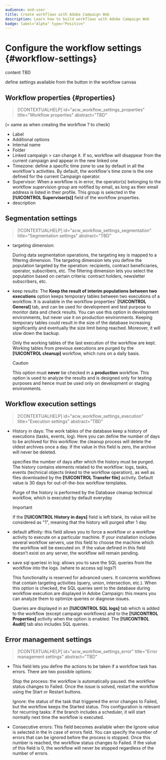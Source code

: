 ```yaml
---
audience: end-user
title: Create workflows with Adobe Campaign Web
description: Learn how to build workflows with Adobe Campaign Web
badge: label="Alpha" type="Positive"
---
```

# Configure the workflow settings {#workflow-settings}

content TBD

define settings available from the button in the workflow canvas
<!--à reformuler-->

## Workflow properties {#properties}

>[!CONTEXTUALHELP]
>id="acw_workflow_settings_properties"
>title="Workflow properties"
>abstract="TBD"

(= same as when creating the workflow ? to check)

* Label
* Additional options
* Internal name
* Folder
* Linked campaign > can change it. If so, workflow will disappear from the current campaign and appear in the new linked one
* Timezone: define a specific time zone to use by default in all the workflow's activities. By default, the workflow's time zone is the one defined for the current Campaign operator.
* Supervisor: When a workflow is in error, the operator(s) belonging to the workflow supervision group are notified by email, as long as their email address is listed in their profile. This group is selected in the **[!UICONTROL Supervisor(s)]** field of the workflow properties.
* description 

## Segmentation settings

>[!CONTEXTUALHELP]
>id="acw_workflow_settings_segmentation"
>title="Segmentation settings"
>abstract="TBD"

* targeting dimension: 

    During data segmentation operations, the targeting key is mapped to a filtering dimension. The targeting dimension lets you define the population targeted by the operation: recipients, contract beneficiaries, operator, subscribers, etc. The filtering dimension lets you select the population based on certain criteria: contract holders, newsletter subscribers, etc.

* keep results: The **Keep the result of interim populations between two executions** option keeps temporary tables between two executions of a workflow.  It is available in the workflow properties' **[!UICONTROL General]** tab, and can be used for development and test purpose to monitor data and check results. You can use this option in development environments, but never use it on production environments. Keeping temporary tables could result in the size of the database increasing significantly and eventually the size limit being reached. Moreover, it will slow down the backup.

    Only the working tables of the last execution of the workflow are kept. Working tables from previous executions are purged by the **[!UICONTROL cleanup]** workflow, which runs on a daily basis.

    >[!CAUTION]
    >
    >This option must **never** be checked in a **production** workflow. This option is used to analyze the results and is designed only for testing purposes and hence must be used only on development or staging environments.

## Workflow execution settings

>[!CONTEXTUALHELP]
>id="acw_workflow_settings_execution"
>title="Execution settings"
>abstract="TBD"

* History in days: The work tables of the database keep a history of executions (tasks, events, log). Here you can define the number of days to be archived for this workflow: the cleanup process will delete the oldest archives once a day. If the value in this field is zero, the archive will never be deleted. 

    specifies the number of days after which the history must be purged. The history contains elements related to the workflow: logs, tasks, events (technical objects linked to the workflow operation), as well as files downloaded by the **[!UICONTROL Transfer file]** activity. Default value is 30 days for out-of-the-box workflow templates.

    Purge of the history is performed by the Database cleanup technical workflow, which is executed by default everyday

    >[!IMPORTANT]
    >
    >If the **[!UICONTROL History in days]** field is left blank, its value will be considered as "1", meaning that the history will purged after 1 day.

* default affinity: this field allows you to force a workflow or a workflow activity to execute on a particular machine.   If your installation includes several workflow servers, use this field to choose the machine which the workflow will be executed on. If the value defined in this field doesn't exist on any server, the workflow will remain pending.
    
* save sql queriesi in log: allows you to save the SQL queries from the workflow into the logs. (where to access sql logs?)

    This functionality is reserved for advanced users. It concerns workflows that contain targeting activities (query, union, intersection, etc.). When this option is checked, the SQL queries sent to the database during workflow execution are displayed in Adobe Campaign: this means you can analyze them to optimize queries or diagnose issues.

    Queries are displayed in an **[!UICONTROL SQL logs]** tab which is added to the workflow (except campaign workflows) and to the **[!UICONTROL Properties]** activity when the option is enabled. The **[!UICONTROL Audit]** tab also includes SQL queries. 

## Error management settings

>[!CONTEXTUALHELP]
>id="acw_workflow_settings_error"
>title="Error management settings"
>abstract="TBD"

* This field lets you define the actions to be taken if a workflow task has errors. There are two possible options:
    
    Stop the process: the workflow is automatically paused. the workflow status changes to Failed. Once the issue is solved, restart the workflow using the Start or Restart buttons.
    
    Ignore: the status of the task that triggered the error changes to Failed, but the workflow keeps the Started status. This configuration is relevant for recurring tasks: if the branch includes a scheduler, it will start normally next time the workflow is executed.
    
* Consecutive errors: This field becomes available when the Ignore value is selected in the In case of errors field. You can specify the number of errors that can be ignored before the process is stopped. Once this number is reached, the workflow status changes to Failed. If the value of this field is 0, the workflow will never be stopped regardless of the number of errors.
